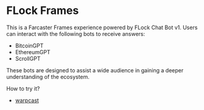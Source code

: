 # FLock Frames


This is a Farcaster Frames experience powered by FLock Chat Bot v1. Users can interact with the following bots to receive answers:

- BitcoinGPT
- EthereumGPT
- ScrollGPT

These bots are designed to assist a wide audience in gaining a deeper understanding of the ecosystem.

How to try it?

- [warpcast](https://warpcast.com/timtimtim/0xa18b5b06)

